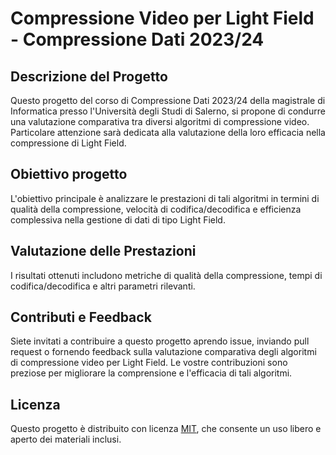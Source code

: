 # Compressione Video per Light Field - Compressione Dati 2023/24

## Descrizione del Progetto

Questo progetto del corso di Compressione Dati 2023/24 della magistrale di Informatica presso l'Università degli Studi di Salerno, si propone di condurre una valutazione comparativa tra diversi algoritmi di compressione video. Particolare attenzione sarà dedicata alla valutazione della loro efficacia nella compressione di Light Field. 

## Obiettivo progetto
L'obiettivo principale è analizzare le prestazioni di tali algoritmi in termini di qualità della compressione, velocità di codifica/decodifica e efficienza complessiva nella gestione di dati di tipo Light Field.

## Valutazione delle Prestazioni

I risultati ottenuti includono metriche di qualità della compressione, tempi di codifica/decodifica e altri parametri rilevanti.

## Contributi e Feedback

Siete invitati a contribuire a questo progetto aprendo issue, inviando pull request o fornendo feedback sulla valutazione comparativa degli algoritmi di compressione video per Light Field. Le vostre contribuzioni sono preziose per migliorare la comprensione e l'efficacia di tali algoritmi.

## Licenza

Questo progetto è distribuito con licenza [MIT](LICENSE), che consente un uso libero e aperto dei materiali inclusi.



